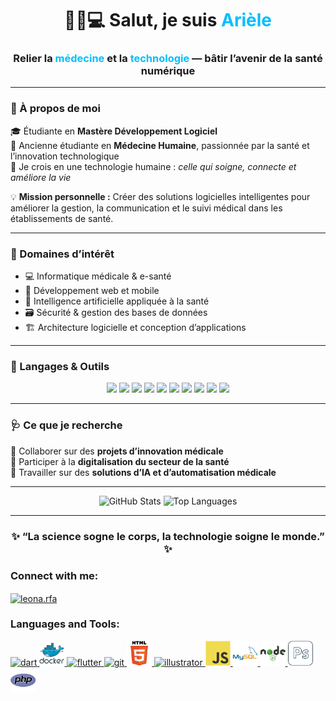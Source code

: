 <h1 align="center">👩‍⚕️💻 Salut, je suis <span style="color:#00bfff;">Arièle</span></h1>
<h3 align="center">Relier la <span style="color:#00bfff;">médecine</span> et la <span style="color:#00bfff;">technologie</span> — bâtir l’avenir de la santé numérique</h3>

---

### 🌟 À propos de moi  
🎓 Étudiante en **Mastère Développement Logiciel**  
💉 Ancienne étudiante en **Médecine Humaine**, passionnée par la santé et l’innovation technologique  
🧠 Je crois en une technologie humaine : *celle qui soigne, connecte et améliore la vie*  

💡 **Mission personnelle :** Créer des solutions logicielles intelligentes pour améliorer la gestion, la communication et le suivi médical dans les établissements de santé.  

---

### 🔬 Domaines d’intérêt  
- 💻 Informatique médicale & e-santé  
- 🧩 Développement web et mobile  
- 🤖 Intelligence artificielle appliquée à la santé  
- 🗃️ Sécurité & gestion des bases de données  
- 🏗️ Architecture logicielle et conception d’applications  

---

### 🧰 Langages & Outils  
<p align="center">
  <img src="https://img.shields.io/badge/Java-%23E34F26.svg?style=for-the-badge&logo=openjdk&logoColor=white" />
  <img src="https://img.shields.io/badge/MySQL-%2300758F.svg?style=for-the-badge&logo=mysql&logoColor=white" />
  <img src="https://img.shields.io/badge/HTML5-%23E34F26.svg?style=for-the-badge&logo=html5&logoColor=white" />
  <img src="https://img.shields.io/badge/CSS3-%231572B6.svg?style=for-the-badge&logo=css3&logoColor=white" />
  <img src="https://img.shields.io/badge/JavaScript-%23F7DF1E.svg?style=for-the-badge&logo=javascript&logoColor=black" />
  <img src="https://img.shields.io/badge/Flutter-%2302569B.svg?style=for-the-badge&logo=flutter&logoColor=white" />
  <img src="https://img.shields.io/badge/Node.js-%23339933.svg?style=for-the-badge&logo=node.js&logoColor=white" />
  <img src="https://img.shields.io/badge/PHP-%23777BB4.svg?style=for-the-badge&logo=php&logoColor=white" />
  <img src="https://img.shields.io/badge/Docker-%230db7ed.svg?style=for-the-badge&logo=docker&logoColor=white" />
  <img src="https://img.shields.io/badge/GitHub-%23121011.svg?style=for-the-badge&logo=github&logoColor=white" />
</p>

---

### 🩺 Ce que je recherche  
🚀 Collaborer sur des **projets d’innovation médicale**  
🤝 Participer à la **digitalisation du secteur de la santé**  
💬 Travailler sur des **solutions d’IA et d’automatisation médicale**

---

<p align="center">
  <img src="https://github-readme-stats.vercel.app/api?username=AriKode&show_icons=true&theme=tokyonight&hide_border=true" alt="GitHub Stats" height="165"/>
  <img src="https://github-readme-stats.vercel.app/api/top-langs/?username=AriKode&layout=compact&theme=tokyonight&hide_border=true" alt="Top Languages" height="165"/>
</p>

---

<h3 align="center">✨ “La science sogne le corps, la technologie soigne le monde.” ✨</h3>


<h3 align="left">Connect with me:</h3>
<p align="left">
<a href="https://instagram.com/leona.rfa" target="blank"><img align="center" src="https://raw.githubusercontent.com/rahuldkjain/github-profile-readme-generator/master/src/images/icons/Social/instagram.svg" alt="leona.rfa" height="30" width="40" /></a>
</p>

<h3 align="left">Languages and Tools:</h3>
<p align="left"> <a href="https://dart.dev" target="_blank" rel="noreferrer"> <img src="https://www.vectorlogo.zone/logos/dartlang/dartlang-icon.svg" alt="dart" width="40" height="40"/> </a> <a href="https://www.docker.com/" target="_blank" rel="noreferrer"> <img src="https://raw.githubusercontent.com/devicons/devicon/master/icons/docker/docker-original-wordmark.svg" alt="docker" width="40" height="40"/> </a> <a href="https://flutter.dev" target="_blank" rel="noreferrer"> <img src="https://www.vectorlogo.zone/logos/flutterio/flutterio-icon.svg" alt="flutter" width="40" height="40"/> </a> <a href="https://git-scm.com/" target="_blank" rel="noreferrer"> <img src="https://www.vectorlogo.zone/logos/git-scm/git-scm-icon.svg" alt="git" width="40" height="40"/> </a> <a href="https://www.w3.org/html/" target="_blank" rel="noreferrer"> <img src="https://raw.githubusercontent.com/devicons/devicon/master/icons/html5/html5-original-wordmark.svg" alt="html5" width="40" height="40"/> </a> <a href="https://www.adobe.com/in/products/illustrator.html" target="_blank" rel="noreferrer"> <img src="https://www.vectorlogo.zone/logos/adobe_illustrator/adobe_illustrator-icon.svg" alt="illustrator" width="40" height="40"/> </a> <a href="https://developer.mozilla.org/en-US/docs/Web/JavaScript" target="_blank" rel="noreferrer"> <img src="https://raw.githubusercontent.com/devicons/devicon/master/icons/javascript/javascript-original.svg" alt="javascript" width="40" height="40"/> </a> <a href="https://www.mysql.com/" target="_blank" rel="noreferrer"> <img src="https://raw.githubusercontent.com/devicons/devicon/master/icons/mysql/mysql-original-wordmark.svg" alt="mysql" width="40" height="40"/> </a> <a href="https://nodejs.org" target="_blank" rel="noreferrer"> <img src="https://raw.githubusercontent.com/devicons/devicon/master/icons/nodejs/nodejs-original-wordmark.svg" alt="nodejs" width="40" height="40"/> </a> <a href="https://www.photoshop.com/en" target="_blank" rel="noreferrer"> <img src="https://raw.githubusercontent.com/devicons/devicon/master/icons/photoshop/photoshop-line.svg" alt="photoshop" width="40" height="40"/> </a> <a href="https://www.php.net" target="_blank" rel="noreferrer"> <img src="https://raw.githubusercontent.com/devicons/devicon/master/icons/php/php-original.svg" alt="php" width="40" height="40"/> </a> </p>
